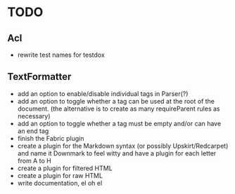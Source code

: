 TODO
====

Acl
---

- rewrite test names for testdox

TextFormatter
-------------

- add an option to enable/disable individual tags in Parser(?)
- add an option to toggle whether a tag can be used at the root of the document. (the alternative is to create as many requireParent rules as necessary)
- add an option to toggle whether a tag must be empty and/or can have an end tag
- finish the Fabric plugin
- create a plugin for the Markdown syntax (or possibly Upskirt/Redcarpet) and name it Downmark to feel witty and have a plugin for each letter from A to H
- create a plugin for filtered HTML
- create a plugin for raw HTML
- write documentation, el oh el
